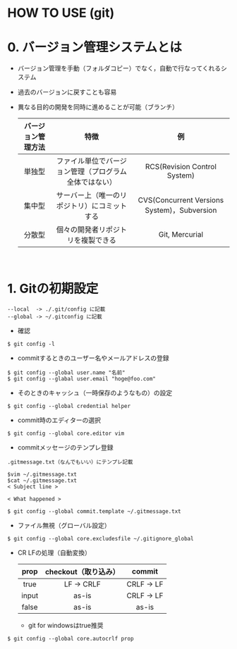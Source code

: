 #  **HOW TO USE (git)**

# 0. バージョン管理システムとは
* バージョン管理を手動（フォルダコピー）でなく，自動で行なってくれるシステム
* 過去のバージョンに戻すことも容易
* 異なる目的の開発を同時に進めることが可能（ブランチ）

  | バージョン管理方法 | 特徴 | 例 |
  | :-: | :-: | :-: |
  | 単独型 |ファイル単位でバージョン管理（プログラム全体ではない）| RCS(Revision Control System) |
  | 集中型 |サーバー上（唯一のリポジトリ）にコミットする |CVS(Concurrent Versions System)，Subversion |
  | 分散型 |個々の開発者リポジトリを複製できる |Git, Mercurial |
<br/>

# 1. Gitの初期設定
```
--local  -> ./.git/config に記載
--global -> ~/.gitconfig に記載
```

* 確認
```
$ git config -l
```

* commitするときのユーザー名やメールアドレスの登録
```
$ git config --global user.name "名前"
$ git config --glabal user.email "hoge@foo.com"
```

* そのときのキャッシュ（一時保存のようなもの）の設定
```
$ git config --global credential helper
```

* commit時のエディターの選択
```
$ git config --global core.editor vim
```

* commitメッセージのテンプレ登録
```
.gitmessage.txt（なんでもいい）にテンプレ記載

$vim ~/.gitmessage.txt
$cat ~/.gitmessage.txt
< Subject line >

< What happened >

$ git config --global commit.template ~/.gitmessage.txt
```

* ファイル無視（グローバル設定）
```
$ git config --global core.excludesfile ~/.gitignore_global
```

* CR LFの処理（自動変換）

  | prop | checkout（取り込み） | commit
  | :-: | :-: | :-: |
  | true | LF -> CRLF | CRLF -> LF|
  | input | as-is |  CRLF -> LF|
  | false | as-is | as-is|

  * git for windowsはtrue推奨

```
$ git config --global core.autocrlf prop
```
